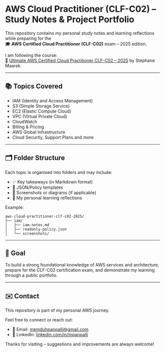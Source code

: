 # AWS Cloud Practitioner (CLF-C02) – Study Notes & Project Portfolio

This repository contains my personal study notes and learning reflections while preparing for the  
🎓 **AWS Certified Cloud Practitioner (CLF-C02)** exam – 2025 edition.

I am following the course:  
📘 [Ultimate AWS Certified Cloud Practitioner CLF-C02 – 2025](https://www.udemy.com/course/aws-certified-cloud-practitioner/) by Stéphane Maarek.

---

## 📚 Topics Covered

- IAM (Identity and Access Management)
- S3 (Simple Storage Service)
- EC2 (Elastic Compute Cloud)
- VPC (Virtual Private Cloud)
- CloudWatch
- Billing & Pricing
- AWS Global Infrastructure
- Cloud Security, Support Plans and more

---

## 🗂️ Folder Structure

Each topic is organised into folders and may include:

- ✅ Key takeaways (in Markdown format)
- 📄 JSON/Policy templates
- 📸 Screenshots or diagrams (if applicable)
- 🧠 My personal learning reflections

Example:
```
aws-cloud-practitioner-clf-c02-2025/
├── iam/
│   ├── iam-notes.md
│   ├── readonly-policy.json
│   └── screenshots/
```

---

## 🧠 Goal

To build a strong foundational knowledge of AWS services and architecture,  
prepare for the CLF-C02 certification exam, and demonstrate my learning through a public portfolio.

---

## ✉️ Contact

This repository is part of my personal AWS journey.

Feel free to connect or reach out:

- 📧 Email: [memduhpanpalli@gmail.com](mailto:memduhpanpalli@gmail.com)  
- 💼 LinkedIn: [linkedin.com/in/mpanpalli](https://www.linkedin.com/in/mpanpalli/)

Thanks for visiting – suggestions and improvements are always welcome!
